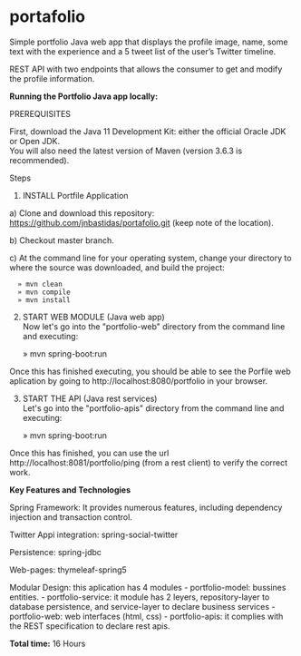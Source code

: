 # portafolio
Simple portfolio Java web app that displays the profile image, name, some text with the experience and a 5 tweet list of the user’s Twitter timeline.

REST API with two endpoints that allows the consumer to get and modify the profile information.



<b>Running the Portfolio Java app locally:</b>

PREREQUISITES

First, download the Java 11 Development Kit: either the official Oracle JDK or Open JDK.<br />
You will also need the latest version of Maven (version 3.6.3 is recommended).


Steps

1. INSTALL Portfile Application

  a) Clone and download this repository: https://github.com/jnbastidas/portafolio.git (keep note of the location).

  b) Checkout master branch.

  c) At the command line for your operating system, change your directory to where the source was downloaded, and build the project:

      » mvn clean
      » mvn compile
      » mvn install
  
 2. START WEB MODULE (Java web app)
  <br />Now let's go into the "portfolio-web" directory from the command line and executing:
  
      » mvn spring-boot:run
      
  Once this has finished executing, you should be able to see the Porfile web aplication by going to http://localhost:8080/portfolio in your browser.
 
 3. START THE API (Java rest services)
  <br />Let's go into the "portfolio-apis" directory from the command line and executing:

      » mvn spring-boot:run
 
  Once this has finished, you can use the url http://localhost:8081/portfolio/ping (from a rest client) to verify the correct work.
 
 
 
 <b>Key Features and Technologies</b>
  
Spring Framework: It provides numerous features, including dependency injection and transaction control.
  
Twitter Appi integration: spring-social-twitter
  
Persistence: spring-jdbc
  
Web-pages: thymeleaf-spring5
  
Modular Design: this aplication has 4 modules
      - portfolio-model: bussines entities.
      - portfolio-service: it module has 2 leyers, repository-layer to database persistence, and service-layer to declare business services
      - portfolio-web: web interfaces (html, css)
      - portfolio-apis: it complies with the REST specification to declare rest apis.
      
      
<b>Total time:</b> 16 Hours
      
      
      
      
      
      
  
    

